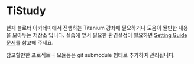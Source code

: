 TiStudy
=======

현재 블로터 아카데미에서 진행하는 Titanium 강좌에 필요하거나 도움이 될만한 내용을 모아두는 저장소 입니다. 실습에 앞서 필요한 환경설정이 필요하면 [Setting Guide 문서](https://github.com/yomybaby/TiStudy/blob/master/SETTING_GUIDE.md)를 참고해 주세요.

참고할만한 프로젝트나 모듈등은 git submodule 형태로 추가하여 관리됩니다.
